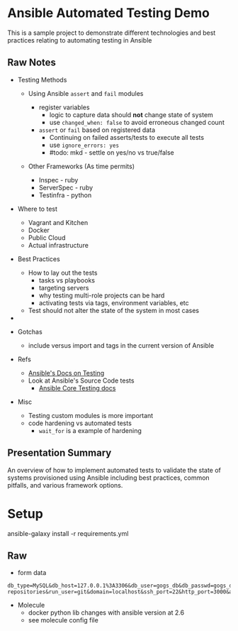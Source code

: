 # Ansible Automated Testing Demo
This is a sample project to demonstrate different technologies and best practices relating to automating testing in Ansible


## Raw Notes
* Testing Methods
  * Using Ansible `assert` and `fail` modules
    * register variables
      * logic to capture data should **not** change state of system
      * use `changed_when: false` to avoid erroneous changed count
    * `assert` or `fail` based on registered data
      * Continuing on failed asserts/tests to execute all tests
      * use `ignore_errors: yes`
      * #todo: mkd - settle on yes/no vs true/false

  * Other Frameworks (As time permits)
    * Inspec - ruby
    * ServerSpec - ruby
    * Testinfra - python

* Where to test
  * Vagrant and Kitchen
  * Docker
  * Public Cloud
  * Actual infrastructure
    

* Best Practices
  * How to lay out the tests
    * tasks vs playbooks
    * targeting servers
    * why testing multi-role projects can be hard
    * activating tests via tags, environment variables, etc
  * Test should not alter the state of the system in most cases
* 
* Gotchas
  * include versus import and tags in the current version of Ansible
* Refs
  * [Ansible's Docs on Testing](https://docs.ansible.com/ansible/latest/reference_appendices/test_strategies.html)
  * Look at Ansible's Source Code tests
    * [Ansible Core Testing docs](https://docs.ansible.com/ansible/latest/dev_guide/testing.html)
* Misc
  * Testing custom modules is more important
  * code hardening vs automated tests
    * `wait_for` is a example of hardening


## Presentation Summary
An overview of how to implement automated tests to validate the state of systems provisioned using Ansible including best practices, common pitfalls, and various framework options.


# Setup
ansible-galaxy install -r requirements.yml

## Raw
* form data
```
db_type=MySQL&db_host=127.0.0.1%3A3306&db_user=gogs_db&db_passwd=gogs_db&db_name=gogs&ssl_mode=disable&db_path=data%2Fgogs.db&app_name=Gogs%3A+Go+Git+Service&repo_root_path=%2Fhome%2Fgit%2Fgogs-repositories&run_user=git&domain=localhost&ssh_port=22&http_port=3000&app_url=http%3A%2F%2Flocalhost%3A3000%2F&log_root_path=%2Fhome%2Fgit%2Fgogs%2Flog&smtp_host=&smtp_from=&smtp_email=&smtp_passwd=&enable_captcha=on&admin_name=&admin_passwd=&admin_confirm_passwd=&admin_email=

```

* Molecule
  * docker python lib changes with ansible version at 2.6
  * see molecule config file
